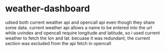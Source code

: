 # weather-dashboard

udsed both current weather api and opencall api even though they share some data. current weather api allows a name to be entered into the url while uvindex and opencall require longitude and latitude, so i used current weather to fetch the lon and lat. becuase it was redundant, the current section was excluded from the api fetch in opencall 